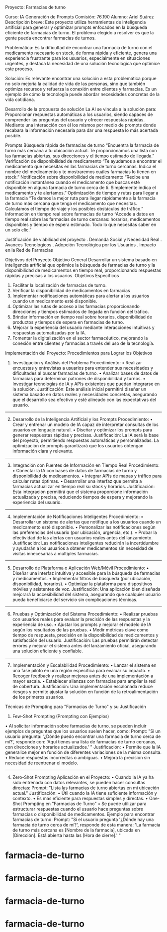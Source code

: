 Proyecto: Farmacias de turno

Curso: IA Generación de Prompts
Comisión: 76.190
Alumno: Ariel Suárez
Descripción breve:
Este proyecto utiliza herramientas de inteligencia artificial para generar y optimizar prompts enfocados en la búsqueda eficiente de farmacias de turno.
El problema elegido a resolver es que la gente pueda encontrar farmacias de turnos.

Problemática:
Es la dificultad de encontrar una farmacia de turno con el medicamento necesario en stock, de forma rápida y eficiente, genera una experiencia frustrante para los usuarios, especialmente en situaciones urgentes, y destaca la necesidad de una solución tecnológica que optimice este proceso.

Solución: 
Es relevante encontrar una solución a esta problemática porque no solo mejoría la calidad de vida de las personas, sino que también optimiza recursos y refuerza la conexión entre clientes y farmacias. Es un ejemplo de cómo la tecnología puede abordar necesidades concretas de la vida cotidiana.


Desarrollo de la propuesta de solución
La AI se vincula a la solución para:
 Proporcionar respuestas automáticas a los usuarios, siendo capaces de comprender las preguntas del usuario y ofrecer respuestas rápidas. Mediante una interacción con él los mismos por medio de prompts donde recabara la información necesaria para dar una respuesta lo más acertada posible. 

Prompts
Búsqueda rápida de farmacias de turno
“Encuentra la farmacia de turno más cercana a tu ubicación actual. Te proporcionamos una lista con las farmacias abiertas, sus direcciones y el tiempo estimado de llegada.”
Verificación de disponibilidad de medicamento
“Te ayudamos a encontrar el medicamento que necesitas en las farmacias de turno cercanas. Indica el nombre del medicamento y te mostraremos cuáles farmacias lo tienen en stock.”
Notificación sobre disponibilidad de medicamento
“Recibe una notificación instantánea cuando el medicamento que buscas esté disponible en alguna farmacia de turno cerca de ti. Simplemente indica el medicamento y te alertamos.”
Optimización de tiempo y rutas para llegar a la farmacia
“Te damos la mejor ruta para llegar rápidamente a la farmacia de turno más cercana que tenga el medicamento que necesitas. Calculamos el tiempo de viaje y los posibles obstáculos de tráfico.”
Información en tiempo real sobre farmacias de turno
“Accede a datos en tiempo real sobre las farmacias de turno cercanas: horarios, medicamentos disponibles y tiempo de espera estimado. Todo lo que necesitas saber en un solo clic.”

Justificación de viabilidad del proyecto
. Demanda Social y Necesidad Real
. Avances Tecnológicos
. Adopción Tecnológica por los Usuarios
. Impacto en la Red de Farmacias





Objetivos del Proyecto
Objetivo General
Desarrollar un sistema basado en inteligencia artificial que optimice la búsqueda de farmacias de turno y la disponibilidad de medicamentos en tiempo real, proporcionando respuestas rápidas y precisas a los usuarios.
Objetivos Específicos
1.	Facilitar la localización de farmacias de turno.
2.	Verificar la disponibilidad de medicamentos en farmacias
3.	Implementar notificaciones automáticas para alertar a los usuarios cuando un medicamento esté disponible.
4.	Optimizar las rutas de acceso a las farmacias proporcionando direcciones y tiempos estimados de llegada en función del tráfico.
5.	Brindar información en tiempo real sobre horarios, disponibilidad de productos y tiempos de espera en farmacias de turno.
6.	Mejorar la experiencia del usuario mediante interacciones intuitivas y respuestas automatizadas por la IA.
7.	Fomentar la digitalización en el sector farmacéutico, mejorando la conexión entre clientes y farmacias a través del uso de la tecnología.


Implementación del Proyecto: Procedimientos para Lograr los Objetivos

1. Investigación y Análisis del Problema
Procedimiento:
•	Realizar encuestas y entrevistas a usuarios para entender sus necesidades y dificultades al buscar farmacias de turno.
•	Analizar bases de datos de farmacias para determinar patrones de disponibilidad y turnos.
•	Investigar tecnologías de IA y APIs existentes que puedan integrarse en la solución.
Justificación:
Este análisis inicial permitirá diseñar un sistema basado en datos reales y necesidades concretas, asegurando que el desarrollo sea efectivo y esté alineado con las expectativas del usuario.
________________________________________
2. Desarrollo de la Inteligencia Artificial y los Prompts
Procedimiento:
•	Crear y entrenar un modelo de IA capaz de interpretar consultas de los usuarios en lenguaje natural.
•	Diseñar y optimizar los prompts para generar respuestas rápidas y precisas.
Justificación:
La IA será la base del proyecto, permitiendo respuestas automáticas y personalizadas. La optimización de prompts garantizará que los usuarios obtengan información clara y relevante.
________________________________________
3. Integración con Fuentes de Información en Tiempo Real
Procedimiento:
•	Conectar la IA con bases de datos de farmacias de turno y disponibilidad de medicamentos.
•	Integrar APIs de mapas y tráfico para calcular rutas óptimas.
•	Desarrollar una interfaz que permita a farmacias actualizar en tiempo real su stock y horarios.
Justificación:
Esta integración permitirá que el sistema proporcione información actualizada y precisa, reduciendo tiempos de espera y mejorando la experiencia del usuario.
________________________________________
4. Implementación de Notificaciones Inteligentes
Procedimiento:
•	Desarrollar un sistema de alertas que notifique a los usuarios cuando un medicamento esté disponible.
•	Personalizar las notificaciones según las preferencias del usuario (por ubicación, urgencia, etc.).
•	Probar la efectividad de las alertas con usuarios reales antes del lanzamiento.
Justificación:
Las notificaciones inteligentes reducirán la incertidumbre y ayudarán a los usuarios a obtener medicamentos sin necesidad de visitas innecesarias a múltiples farmacias.
________________________________________
5. Desarrollo de Plataforma o Aplicación Web/Móvil
Procedimiento:
•	Diseñar una interfaz intuitiva y accesible para la búsqueda de farmacias y medicamentos.
•	Implementar filtros de búsqueda (por ubicación, disponibilidad, horarios).
•	Optimizar la plataforma para dispositivos móviles y asistentes de voz.
Justificación:
Una aplicación bien diseñada mejorará la accesibilidad del sistema, asegurando que cualquier usuario pueda beneficiarse del servicio sin complicaciones técnicas.
________________________________________
6. Pruebas y Optimización del Sistema
Procedimiento:
•	Realizar pruebas con usuarios reales para evaluar la precisión de las respuestas y la experiencia de uso.
•	Ajustar los prompts y mejorar el modelo de IA según los resultados de las pruebas.
•	Medir métricas clave como tiempo de respuesta, precisión en la disponibilidad de medicamentos y satisfacción del usuario.
Justificación:
Las pruebas permitirán detectar errores y mejorar el sistema antes del lanzamiento oficial, asegurando una solución eficiente y confiable.
________________________________________
7. Implementación y Escalabilidad
Procedimiento:
•	Lanzar el sistema en una fase piloto en una región específica para evaluar su impacto.
•	Recoger feedback y realizar mejoras antes de una implementación a mayor escala.
•	Establecer alianzas con farmacias para ampliar la red de cobertura.
Justificación:
Una implementación escalonada reduce riesgos y permite ajustar la solución en función de la retroalimentación de los primeros usuarios.




Técnicas de Prompting para "Farmacias de Turno" y su Justificación

1. Few-Shot Prompting (Prompting con Ejemplos)

•	Al solicitar información sobre farmacias de turno, se pueden incluir ejemplos de preguntas que los usuarios suelen hacer, como:
Prompt:
"Si un usuario pregunta: '¿Dónde puedo encontrar una farmacia de turno cerca de mí?', responde con: 'Aquí tienes una lista de farmacias de turno cercanas, con direcciones y horarios actualizados.' "
Justificación:
•	Permite que la IA generalice mejor en función de diferentes variaciones de la misma consulta.
•	Reduce respuestas incorrectas o ambiguas.
•	Mejora la precisión sin necesidad de reentrenar el modelo.
________________________________________

4. Zero-Shot Prompting 
Aplicación en el Proyecto:
•	Cuando la IA ya ha sido entrenada con datos relevantes, se pueden hacer consultas directas:
Prompt:
"Lista las farmacias de turno abiertas en mi ubicación actual."
Justificación:
•	Útil cuando la IA tiene suficiente información y contexto.
•	Es más eficiente para respuestas simples y directas.
•	One-Shot Prompting en "Farmacias de Turno"
•	Se puede utilizar para estructurar respuestas cuando el usuario hace preguntas sobre farmacias o disponibilidad de medicamentos.
Ejemplo para encontrar farmacias de turno:
Prompt:
"Si el usuario pregunta '¿Dónde hay una farmacia de turno cerca de mí?', responde de esta manera: 'La farmacia de turno más cercana es [Nombre de la farmacia], ubicada en [Dirección]. Está abierta hasta las [Hora de cierre].' "



# farmacia-de-turno
# farmacia-de-turno
# farmacia-de-turno
# farmacia-de-turno
